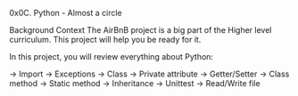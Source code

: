 0x0C. Python - Almost a circle

Background Context
The AirBnB project is a big part of the Higher level curriculum. This project will help you be ready for it.

In this project, you will review everything about Python:

-> Import
-> Exceptions
-> Class
-> Private attribute
-> Getter/Setter
-> Class method
-> Static method
-> Inheritance
-> Unittest
-> Read/Write file
